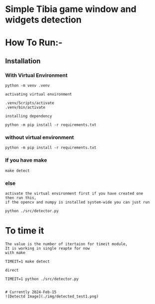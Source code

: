 # Simple Tibia game window and widgets detection

# How To Run:-
## Installation
### With Virtual Environment
```console
python -m venv .venv
```
    activating virtual environment
```console
.venv/Scripts/activate
.venv/bin/activate
```
    installing dependency
```console
python -m pip install -r requirements.txt
```
### without virtual environment
```console
python -m pip install -r requirements.txt
```

### If you have make
```console
make detect
```
### else
    activate the virtual environment first if you have created one
    then run this,
    if the opencv and numpy is installed system-wide you can just run

```console
python ./src/detector.py
```

# To time it
    The value is the number of itertaion for timeit module,
    It is working in single reapte for now
    with make
```console
TIMEIT=1 make detect
```
    direct
```console
TIMEIT=1 python ./src/detector.py


# Currently 2024-Feb-15
![Detectd Image](./img/detected_test1.png)
